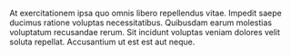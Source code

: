 At exercitationem ipsa quo omnis libero repellendus vitae. Impedit saepe ducimus ratione voluptas necessitatibus. Quibusdam earum molestias voluptatum recusandae rerum. Sit incidunt voluptas veniam dolores velit soluta repellat. Accusantium ut est est aut neque.